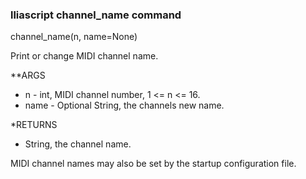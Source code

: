 ### lliascript channel_name command

channel_name(n, name=None)

Print or change MIDI channel name.

**ARGS

-    n - int, MIDI channel number, 1 <= n <= 16.
-    name - Optional String, the channels new name.


*RETURNS

-    String, the channel name.



MIDI channel names may also be set by the startup configuration file. 
